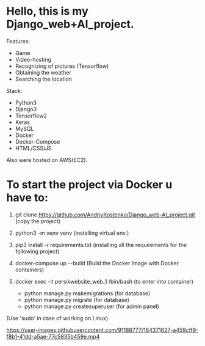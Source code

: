# Hello, this is my Django_web+AI_project.

Features:

- Game
- Video-hosting 
- Recognizing of pictures (Tensorflow)
- Obtaining the weather 
- Searching the location

Stack:

- Python3
- Django3
- Tensorflow2
- Keras
- MySQL
- Docker
- Docker-Compose
- HTML/CSS/JS

Also were hosted on AWS(EC2).


# To start the project via Docker u have to:

1) git clone https://github.com/AndriyKostenko/Django_web-AI_project.git (copy the project)

2) python3 -m venv venv (installing virtual env.)

3) pip3 install -r requirements.txt (installing all the requirements for the following project)

4) docker-compose up --build (Build the Docker Image with Docker containers)

5) docker exec -it persikwebsite_web_1 /bin/bash (to enter into container)
    - python manage.py makemigrations (for database)
    - python manage.py migrate (for database)
    - python manage.py createsuperuser (for admin panel)

(Use 'sudo' in case of working on Linux)


https://user-images.githubusercontent.com/91188777/184371627-a459cff9-f8b1-41dd-a5ae-77c5835b459e.mp4





